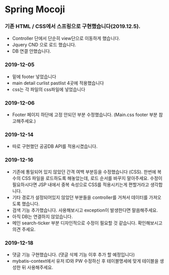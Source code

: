 # Spring Mocoji

### 기존 HTML / CSS에서 스프링으로 구현했습니다(2019.12.5).
* Controller 단에서 단순히 view단으로 이동하게 했습니다.
* Jquery CND 으로 로드 했습니다.
* DB 연결 안했습니다.

### 2019-12-05
* 밑에 footer 넣었습니다
* main detail curlist pastlist 4곳에 적용했습니다
* css는 각 파일의 css파일에 넣었습니다

### 2019-12-06
* Footer 페이지 하단에 고정 안되던 부분 수정했습니다. (Main.css footer 부분 참고해주세요.)

### 2019-12-14
* 따로 구현했던 공공DB API를 적용시켰습니다.

### 2019-12-16
* 기존에 통일되어 있지 않았던 간격 여백 부분등을 수정했습니다 (CSS). 한번에 복수의 CSS 파일을 로드하도록 해놓았는데, 로드 순서를 바꾸지 말아주세요. 수정이 필요하시다면 JSP 내에서 중복 속성으로 CSS를 적용시키는게 편할거라고 생각합니다. 
* 기타 경로가 설정되어있지 않았던 부분들을 controller를 거쳐서 데이터를 가져오도록 했습니다.
* 검색 기능 추가했습니다. 사용해보시고 exception이 발생한다면 말씀해주세요.
* 아직 DB는 연결하지 않았습니다.
* 메인 search-ticker 부분 디자인적으로 수정이 필요할 것 같습니다. 확인해보시고 의견 주세요.

### 2019-12-18
* 댓글 기능 구현했습니다. (댓글 삭제 기능 이후 추가 할 예정입니다)
* mybatis-context에서 유저 ID와 PW 수정하신 후 테이블명세에 맞게 테이블을 생성한 뒤 사용해주세요.
